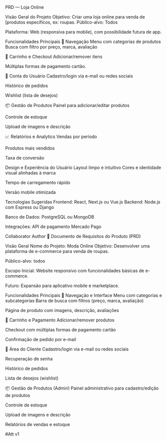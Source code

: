PRD — Loja Online

Visão Geral do Projeto Objetivo: Criar uma loja online para venda de [produtos específicos, ex: roupas. Público-alvo: Todos

Plataforma: Web (responsiva para mobile), com possibilidade futura de app.

Funcionalidades Principais 🧭 Navegação Menu com categorias de produtos Busca com filtro por preço, marca, avaliação

🛒 Carrinho e Checkout Adicionar/remover itens

Múltiplas formas de pagamento cartão.

👤 Conta do Usuário Cadastro/login via e-mail ou redes sociais

Histórico de pedidos

Wishlist (lista de desejos)

📦 Gestão de Produtos Painel para adicionar/editar produtos

Controle de estoque

Upload de imagens e descrição

📈 Relatórios e Analytics Vendas por período

Produtos mais vendidos

Taxa de conversão

Design e Experiência do Usuário Layout limpo e intuitivo Cores e identidade visual alinhadas à marca

Tempo de carregamento rápido

Versão mobile otimizada

Tecnologias Sugeridas Frontend: React, Next.js ou Vue.js Backend: Node.js com Express ou Django

Banco de Dados: PostgreSQL ou MongoDB

Integrações: API de pagamento Mercado Pago

 Collaborator Author 📄 Documento de Requisitos do Produto (PRD)

Visão Geral Nome do Projeto: Moda Online Objetivo: Desenvolver uma plataforma de e-commerce para venda de roupas.

Público-alvo: todos

Escopo Inicial: Website responsivo com funcionalidades básicas de e-commerce.

Futuro: Expansão para aplicativo mobile e marketplace.

Funcionalidades Principais 🧭 Navegação e Interface Menu com categorias e subcategorias Barra de busca com filtros (preço, marca, avaliação)

Página de produto com imagens, descrição, avaliações

🛒 Carrinho e Pagamento Adicionar/remover produtos

Checkout com múltiplas formas de pagamento cartão

Confirmação de pedido por e-mail

👤 Área do Cliente Cadastro/login via e-mail ou redes sociais

Recuperação de senha

Histórico de pedidos

Lista de desejos (wishlist)

📦 Gestão de Produtos (Admin) Painel administrativo para cadastro/edição de produtos

Controle de estoque

Upload de imagens e descrição

Relatórios de vendas e estoque

#Att v1